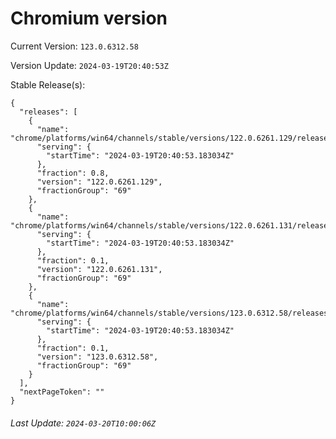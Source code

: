 # Chromium version

Current Version: `123.0.6312.58`

Version Update: `2024-03-19T20:40:53Z`

Stable Release(s):
```
{
  "releases": [
    {
      "name": "chrome/platforms/win64/channels/stable/versions/122.0.6261.129/releases/1710880853",
      "serving": {
        "startTime": "2024-03-19T20:40:53.183034Z"
      },
      "fraction": 0.8,
      "version": "122.0.6261.129",
      "fractionGroup": "69"
    },
    {
      "name": "chrome/platforms/win64/channels/stable/versions/122.0.6261.131/releases/1710880853",
      "serving": {
        "startTime": "2024-03-19T20:40:53.183034Z"
      },
      "fraction": 0.1,
      "version": "122.0.6261.131",
      "fractionGroup": "69"
    },
    {
      "name": "chrome/platforms/win64/channels/stable/versions/123.0.6312.58/releases/1710880853",
      "serving": {
        "startTime": "2024-03-19T20:40:53.183034Z"
      },
      "fraction": 0.1,
      "version": "123.0.6312.58",
      "fractionGroup": "69"
    }
  ],
  "nextPageToken": ""
}
```

###### Last Update: `2024-03-20T10:00:06Z`
        